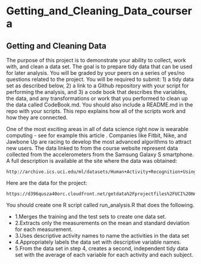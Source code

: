 # Getting_and_Cleaning_Data_coursera
## Getting and Cleaning Data
The purpose of this project is to demonstrate your ability to collect, work with, and clean a data set. The goal is to prepare tidy data that can be used for later analysis. You will be graded by your peers on a series of yes/no questions related to the project. You will be required to submit: 1) a tidy data set as described below, 2) a link to a Github repository with your script for performing the analysis, and 3) a code book that describes the variables, the data, and any transformations or work that you performed to clean up the data called CodeBook.md. You should also include a README.md in the repo with your scripts. This repo explains how all of the scripts work and how they are connected.  

One of the most exciting areas in all of data science right now is wearable computing - see for example this article . Companies like Fitbit, Nike, and Jawbone Up are racing to develop the most advanced algorithms to attract new users. The data linked to from the course website represent data collected from the accelerometers from the Samsung Galaxy S smartphone. A full description is available at the site where the data was obtained: 

    http://archive.ics.uci.edu/ml/datasets/Human+Activity+Recognition+Using+Smartphones 

Here are the data for the project: 

    https://d396qusza40orc.cloudfront.net/getdata%2Fprojectfiles%2FUCI%20HAR%20Dataset.zip 

You should create one R script called run_analysis.R that does the following. 
* 1.Merges the training and the test sets to create one data set.
* 2.Extracts only the measurements on the mean and standard deviation for each measurement. 
* 3.Uses descriptive activity names to name the activities in the data set
* 4.Appropriately labels the data set with descriptive variable names. 
* 5.From the data set in step 4, creates a second, independent tidy data set with the average of each variable for each activity and each subject.
